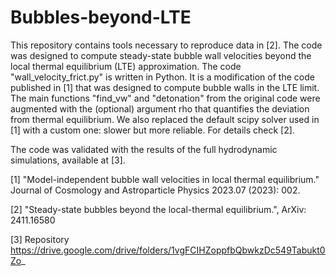 # Bubbles-beyond-LTE
This repository contains tools necessary to reproduce data in [2]. The code was designed to compute steady-state bubble wall velocities beyond the local thermal equilibrium (LTE) approximation. The code "wall_velocity_frict.py" is written in Python. It is a modification of the code published in [1] that was designed to compute bubble walls in the LTE limit.
The main functions "find_vw" and "detonation" from the original code were augmented with the (optional) argument rho that quantifies the deviation from thermal equilibrium.
We also replaced the default scipy solver used in [1] with a custom one: slower but more reliable. For details check [2].

The code was validated with the results of the full hydrodynamic simulations, available at [3].

[1] "Model-independent bubble wall velocities in local thermal equilibrium." Journal of Cosmology and Astroparticle Physics 2023.07 (2023): 002.

[2] "Steady-state bubbles beyond the local-thermal equilibrium.", ArXiv: 2411.16580

[3] Repository https://drive.google.com/drive/folders/1vgFCIHZoppfbQbwkzDc549Tabukt0Zo_
